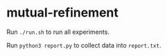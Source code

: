 # mutual-refinement

Run `./run.sh` to run all experiments.

Run `python3 report.py` to collect data into `report.txt`.
